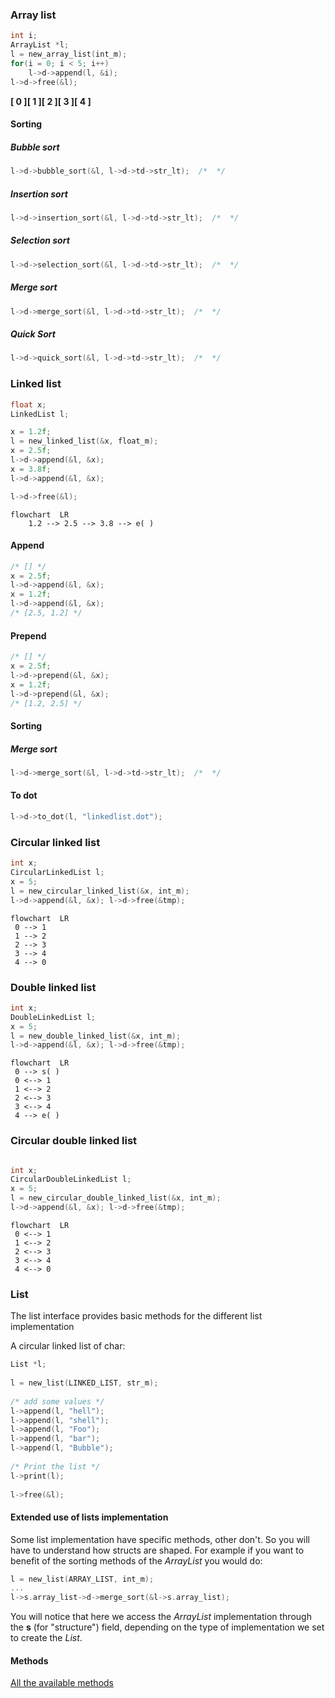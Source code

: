 
### Array list

```c 
int i; 
ArrayList *l;
l = new_array_list(int_m);   
for(i = 0; i < 5; i++)  
    l->d->append(l, &i);
l->d->free(&l);  
```   
**[ 0 ][ 1 ][ 2 ][ 3 ][ 4 ]**


#### Sorting

##### Bubble sort
```c
l->d->bubble_sort(&l, l->d->td->str_lt);  /*  */
```

##### Insertion sort
```c
l->d->insertion_sort(&l, l->d->td->str_lt);  /*  */
```

##### Selection sort
```c
l->d->selection_sort(&l, l->d->td->str_lt);  /*  */
```

##### Merge sort
```c
l->d->merge_sort(&l, l->d->td->str_lt);  /*  */
```

##### Quick Sort
```c
l->d->quick_sort(&l, l->d->td->str_lt);  /*  */
```

### Linked list

```c 
float x; 
LinkedList l;  

x = 1.2f; 
l = new_linked_list(&x, float_m);
x = 2.5f;  
l->d->append(&l, &x);  
x = 3.8f;  
l->d->append(&l, &x);

l->d->free(&l); 
```

```mermaid  
flowchart  LR  
    1.2 --> 2.5 --> 3.8 --> e( )
```

#### Append

```c
/* [] */
x = 2.5f;  
l->d->append(&l, &x);  
x = 1.2f;  
l->d->append(&l, &x);
/* [2.5, 1.2] */
```

#### Prepend
```c
/* [] */
x = 2.5f;  
l->d->prepend(&l, &x);  
x = 1.2f;  
l->d->prepend(&l, &x);
/* [1.2, 2.5] */
```

#### Sorting

##### Merge sort
```c
l->d->merge_sort(&l, l->d->td->str_lt);  /*  */
```

#### To dot
```c
l->d->to_dot(l, "linkedlist.dot");
```

### Circular linked list

```c
int x; 
CircularLinkedList l;    
x = 5;
l = new_circular_linked_list(&x, int_m);    
l->d->append(&l, &x); l->d->free(&tmp);    
``` 

```mermaid  
flowchart  LR  
 0 --> 1
 1 --> 2
 2 --> 3
 3 --> 4
 4 --> 0
```

### Double linked list  
  
```c 
int x;
DoubleLinkedList l;    
x = 5; 
l = new_double_linked_list(&x, int_m);  
l->d->append(&l, &x); l->d->free(&tmp);
```

```mermaid  
flowchart  LR  
 0 --> s( ) 
 0 <--> 1 
 1 <--> 2 
 2 <--> 3 
 3 <--> 4 
 4 --> e( )
```

### Circular double linked list  

```c

int x;
CircularDoubleLinkedList l;
x = 5;
l = new_circular_double_linked_list(&x, int_m);
l->d->append(&l, &x); l->d->free(&tmp);

```

```mermaid  
flowchart  LR  
 0 <--> 1
 1 <--> 2
 2 <--> 3
 3 <--> 4
 4 <--> 0
```

### List
The list interface provides basic methods for the different list implementation

A circular linked list of char:

```c  
List *l;  
  
l = new_list(LINKED_LIST, str_m);  
  
/* add some values */  
l->append(l, "hell");  
l->append(l, "shell");  
l->append(l, "Foo");  
l->append(l, "bar");  
l->append(l, "Bubble");  
  
/* Print the list */  
l->print(l);  
  
l->free(&l);  
```  

#### Extended use of lists implementation
Some list implementation have specific methods, other don't. So you will have to understand how structs are shaped. For example if you want to benefit of the sorting methods of the *ArrayList* you would do:

```c  
l = new_list(ARRAY_LIST, int_m);  
...  
l->s.array_list->d->merge_sort(&l->s.array_list);  
```  
You will notice that here we access the *ArrayList* implementation through the **s** (for "structure") field, depending on the type of implementation we set to create the *List*.

#### Methods
[All the available methods](/include/Lists/MLCL_List.h)
